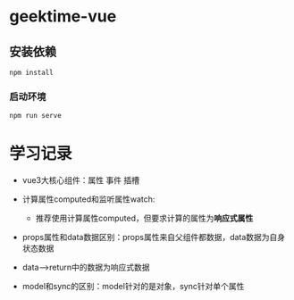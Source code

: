 # geektime-vue

## 安装依赖
```
npm install
```

### 启动环境
```
npm run serve
```

# 学习记录
- vue3大核心组件：属性 事件 插槽

- 计算属性computed和监听属性watch:
  - 推荐使用计算属性computed，但要求计算的属性为**响应式属性**
  
- props属性和data数据区别：props属性来自父组件都数据，data数据为自身状态数据

- data-->return中的数据为响应式数据

- model和sync的区别：model针对的是对象，sync针对单个属性  